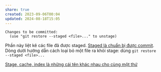 ```yaml
---
share: true
created: 2023-09-06T00:04
updated: 2024-08-18T15:05
---
```

```
Changes to be committed:
  (use "git restore --staged <file>..." to unstage)
```

Phần này liệt kê các file đã được staged. [Staged là chuẩn bị được commit](Staged%20l%C3%A0%20chu%E1%BA%A9n%20b%E1%BB%8B%20%C4%91%C6%B0%E1%BB%A3c%20commit.md). Dòng dưới hướng dẫn cách loại bỏ một file ra khỏi stage: dùng `git restore --staged <file>...`

[Stage, cache, index là những cái tên khác nhau cho cùng một thứ](./Stage,%20index,%20cache/Stage,%20cache,%20index%20l%C3%A0%20nh%E1%BB%AFng%20c%C3%A1i%20t%C3%AAn%20kh%C3%A1c%20nhau%20cho%20c%C3%B9ng%20m%E1%BB%99t%20th%E1%BB%A9.md)
